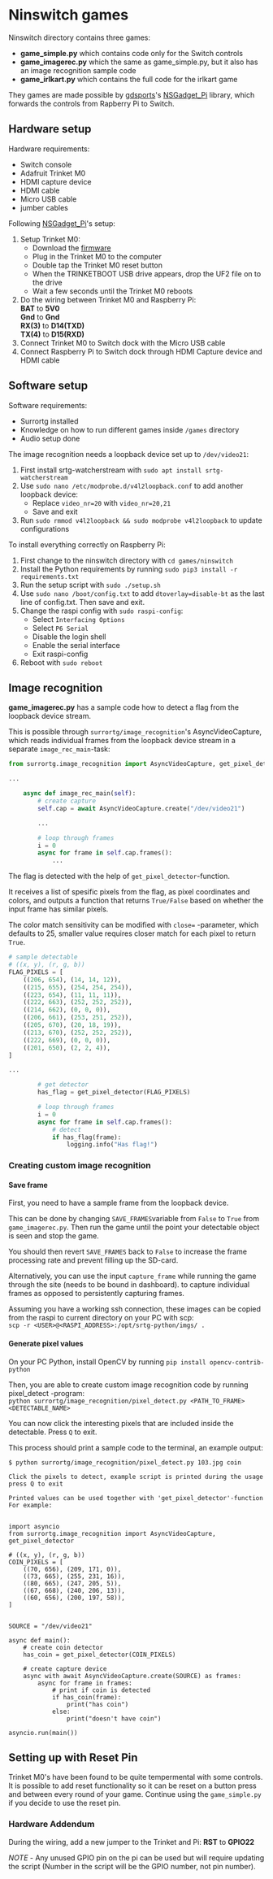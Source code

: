 # Ninswitch games

Ninswitch directory contains three games:

- **game_simple.py** which contains code only for the Switch controls
- **game_imagerec.py** which the same as game_simple.py, but it also has an image
    recognition sample code
- **game_irlkart.py** which contains the full code for the irlkart game

They games are made possible by [gdsports](https://github.com/gdsports)'s [NSGadget_Pi](https://github.com/gdsports/NSGadget_Pi)
library, which forwards the controls from Rapberry Pi to Switch.

## Hardware setup

Hardware requirements:

- Switch console
- Adafruit Trinket M0
- HDMI capture device
- HDMI cable
- Micro USB cable
- jumber cables

Following [NSGadget_Pi](https://github.com/gdsports/NSGadget_Pi)'s setup:

1. Setup Trinket M0:
    - Download the [firmware](https://github.com/gdsports/NSGadget_Pi/blob/master/firmware/NSGadget.ino.f9e9ee2.trinket_m0.bin.uf2)
    - Plug in the Trinket M0 to the computer
    - Double tap the Trinket M0 reset button
    - When the TRINKETBOOT USB drive appears, drop the UF2 file on to the drive
    - Wait a few seconds until the Trinket M0 reboots
2. Do the wiring between Trinket M0 and Raspberry Pi:  
   **BAT** to **5V0**  
   **Gnd** to **Gnd**  
   **RX(3)** to **D14(TXD)**  
   **TX(4)** to **D15(RXD)**
3. Connect Trinket M0 to Switch dock with the Micro USB cable
4. Connect Raspberry Pi to Switch dock through HDMI Capture device and HDMI cable

## Software setup

Software requirements:

- Surrortg installed
- Knowledge on how to run different games inside `/games` directory
- Audio setup done

The image recognition needs a loopback device set up to `/dev/video21`:

1. First install srtg-watcherstream with `sudo apt install srtg-watcherstream`
2. Use `sudo nano /etc/modprobe.d/v4l2loopback.conf` to add another loopback device:
    - Replace `video_nr=20` with `video_nr=20,21`
    - Save and exit
3. Run `sudo rmmod v4l2loopback && sudo modprobe v4l2loopback` to update configurations

To install everything correctly on Raspberry Pi:

1. First change to the ninswitch directory with `cd games/ninswitch`
2. Install the Python requirements by running `sudo pip3 install -r requirements.txt`
3. Run the setup script with `sudo ./setup.sh`
4. Use `sudo nano /boot/config.txt` to add `dtoverlay=disable-bt` as the last line
    of config.txt. Then save and exit.
5. Change the raspi config with `sudo raspi-config`:
    - Select `Interfacing Options`
    - Select `P6 Serial`
    - Disable the login shell
    - Enable the serial interface
    - Exit raspi-config
6. Reboot with `sudo reboot`

## Image recognition

**game_imagerec.py** has a sample code how to detect a flag from the loopback
device stream.

This is possible through `surrortg/image_recognition`'s AsyncVideoCapture,
which reads individual frames from the loopback device stream in a separate
`image_rec_main`-task:

```python
from surrortg.image_recognition import AsyncVideoCapture, get_pixel_detector

...

    async def image_rec_main(self):
        # create capture
        self.cap = await AsyncVideoCapture.create("/dev/video21")

        ...

        # loop through frames
        i = 0
        async for frame in self.cap.frames():
            ...
```

The flag is detected with the help of `get_pixel_detector`-function.

It receives a list of spesific pixels from the flag, as pixel coordinates and colors,
and outputs a function that returns `True/False` based on whether the input frame
has similar pixels.

The color match sensitivity can be modified with `close=` -parameter, which defaults
to 25, smaller value requires closer match for each pixel to return `True`.

```python
# sample detectable
# ((x, y), (r, g, b))
FLAG_PIXELS = [
    ((206, 654), (14, 14, 12)),
    ((215, 655), (254, 254, 254)),
    ((223, 654), (11, 11, 11)),
    ((222, 663), (252, 252, 252)),
    ((214, 662), (0, 0, 0)),
    ((206, 661), (253, 251, 252)),
    ((205, 670), (20, 18, 19)),
    ((213, 670), (252, 252, 252)),
    ((222, 669), (0, 0, 0)),
    ((201, 650), (2, 2, 4)),
]

...

        # get detector
        has_flag = get_pixel_detector(FLAG_PIXELS)

        # loop through frames
        i = 0
        async for frame in self.cap.frames():
            # detect
            if has_flag(frame):
                logging.info("Has flag!")

```

### Creating custom image recognition

#### Save frame

First, you need to have a sample frame from the loopback device.

This can be done by changing `SAVE_FRAMES`variable from `False` to `True` from `game_imagerec.py`.
Then run the game until the point your detectable object is seen and stop the game.

You should then revert `SAVE_FRAMES` back to `False` to increase the frame processing
rate and prevent filling up the SD-card.

Alternatively, you can use the input `capture_frame` while running the game
through the site (needs to be bound in dashboard). to capture individual
frames as opposed to persistently capturing frames.

Assuming you have a working ssh connection, these images can be copied from the
raspi to current directory on your PC with scp:  
`scp -r <USER>@<RASPI_ADDRESS>:/opt/srtg-python/imgs/ .`

#### Generate pixel values

On your PC Python, install OpenCV by running `pip install opencv-contrib-python`

Then, you are able to create custom image recognition code by running pixel_detect
-program:  
`python surrortg/image_recognition/pixel_detect.py <PATH_TO_FRAME> <DETECTABLE_NAME>`

You can now click the interesting pixels that are included inside the detectable.
Press `Q` to exit.

This process should print a sample code to the terminal, an example output:

```
$ python surrortg/image_recognition/pixel_detect.py 103.jpg coin

Click the pixels to detect, example script is printed during the usage
press Q to exit

Printed values can be used together with 'get_pixel_detector'-function
For example:


import asyncio
from surrortg.image_recognition import AsyncVideoCapture, get_pixel_detector

# ((x, y), (r, g, b))
COIN_PIXELS = [
    ((70, 656), (209, 171, 0)),
    ((73, 665), (255, 231, 16)),
    ((80, 665), (247, 205, 5)),
    ((67, 668), (240, 206, 13)),
    ((60, 656), (200, 197, 58)),
]


SOURCE = "/dev/video21"

async def main():
    # create coin detector
    has_coin = get_pixel_detector(COIN_PIXELS)

    # create capture device
    async with await AsyncVideoCapture.create(SOURCE) as frames:
        async for frame in frames:
            # print if coin is detected
            if has_coin(frame):
                print("has coin")
            else:
                print("doesn't have coin")

asyncio.run(main())
```

## Setting up with Reset Pin

Trinket M0's have been found to be quite tempermental with some controls.
It is possible to add reset functionality so it can be reset on a button
press and between every round of your game. Continue using the `game_simple.py`
if you decide to use the reset pin.

### Hardware Addendum

During the wiring, add a new jumper to the Trinket and Pi:
   **RST** to **GPIO22**

*NOTE* - Any unused GPIO pin on the pi can be used but will require updating
the script (Number in the script will be the GPIO number, not pin number).